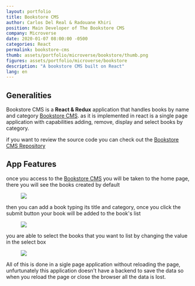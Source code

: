 ```yaml
---
layout: portfolio
title: Bookstore CMS
author: Carlos Del Real & Radouane Khiri
position: Main Developer of The Bookstore CMS
company: Microverse
date: 2020-01-07 08:00:00 -0500
categories: React
permalink: bookstore-cms
thumb: assets/portfolio/microverse/bookstore/thumb.png
figures: assets/portfolio/microverse/bookstore
description: "A bookstore CMS built on React"
lang: en
---
```


## Generalities

Bookstore CMS is a **React & Redux** application that handles books by name and category [Bookstore CMS](https://bookstore-cared.herokuapp.com/). as it is implemented in react is a single page application with capabilities adding, remove, display and select books by category.

if you want to review the source code you can check out the [Bookstore CMS Repository](https://github.com/Redvanisation/Bookstore)

## App Features

once you access to the [Bookstore CMS](https://bookstore-cared.herokuapp.com/) you will be taken to the home page, there you will see the books created by default

<figure class="figure">
    <img src="{{ page.figures }}/home.png">
</figure>

then you can add a book typing its title and category, once you click the submit button your book will be added to the book's list

<figure class="figure">
    <img src="{{ page.figures }}/add_book.png">
</figure>

you are able to select the books that you want to list by changing the value in the select box

<figure class="figure">
    <img src="{{ page.figures }}/select_books.png">
</figure>

All of this is done in a sigle page application without reloading the page, unfurtunately this application doesn't have a backend to save the data so when you reload the page or close the browser all the data is lost.

